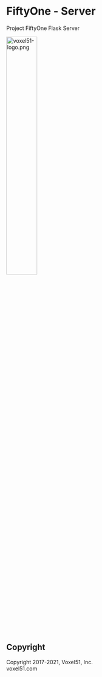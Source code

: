 # FiftyOne - Server

Project FiftyOne Flask Server

<img src="https://user-images.githubusercontent.com/3719547/74191434-8fe4f500-4c21-11ea-8d73-555edfce0854.png" alt="voxel51-logo.png" width="40%"/>

## Copyright

Copyright 2017-2021, Voxel51, Inc.<br>
voxel51.com
